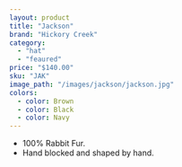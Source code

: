 ```yaml
---
layout: product
title: "Jackson"
brand: "Hickory Creek"
category: 
  - "hat"
  - "feaured"
price: "$140.00"
sku: "JAK"
image_path: "/images/jackson/jackson.jpg"
colors:
  - color: Brown
  - color: Black
  - color: Navy
---
```


* 100% Rabbit Fur.
* Hand blocked and shaped by hand.